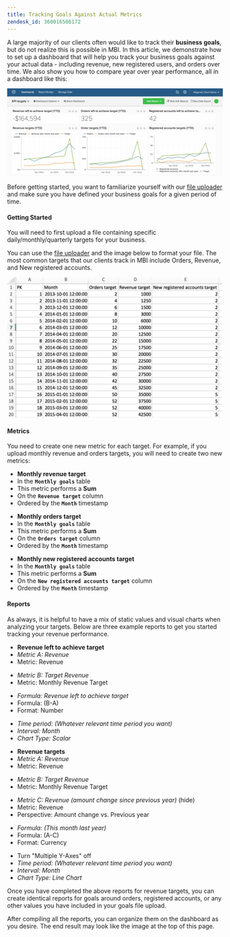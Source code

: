```yaml
---
title: Tracking Goals Against Actual Metrics
zendesk_id: 360016506172
---
```


A large majority of our clients often would like to track their **business goals**, but do not realize this is possible in MBI. In this article, we demonstrate how to set up a dashboard that will help you track your business goals against your actual data - including revenue, new registered users, and orders over time. We also show you how to compare year over year performance, all in a dashboard like this:

![](../../assets/Goals-_dashboard_2.png)

Before getting started, you want to familiarize yourself with our [file uploader](../importing-data/connecting-data/using-file-uploader.md) and make sure you have defined your business goals for a given period of time.

#### Getting Started

You will need to first upload a file containing specific daily/monthly/quarterly targets for your business.

You can use the [file uploader](../importing-data/connecting-data/using-file-uploader.md) and the image below to format your file. The most common targets that our clients track in MBI include Orders, Revenue, and New registered accounts.

![](../../assets/Goals-_Excel.png)

#### Metrics

You need to create one new metric for each target. For example, if you upload monthly revenue and orders targets, you will need to create two new metrics:

* **Monthly revenue target**
* In the <!--<span class="wysiwyg-color-blue">-->**`Monthly goals`**<!--</span>--> table
* This metric performs a **Sum**
* On the <!--<span class="wysiwyg-color-blue">-->**`Revenue target`**<!--</span>--> column
* Ordered by the <!--<span class="wysiwyg-color-blue">-->**`Month`**<!--</span>--> timestamp
<!--{: style="list-style-type: circle;"}-->

* **Monthly orders target**
* In the <!--<span class="wysiwyg-color-blue">-->**`Monthly goals`**<!--</span>--> table
* This metric performs a **Sum**
* On the <!--<span class="wysiwyg-color-blue">-->**`Orders target`**<!--</span>--> column
* Ordered by the <!--<span class="wysiwyg-color-blue">-->**`Month`**<!--</span>--> timestamp
<!--{: style="list-style-type: circle;"}-->

* **Monthly new registered accounts target**
* In the <!--<span class="wysiwyg-color-blue">-->**`Monthly goals`**<!--</span>--> table
* This metric performs a **Sum**
* On the <!--<span class="wysiwyg-color-blue">-->**`New registered accounts target`**<!--</span>--> column
* Ordered by the <!--<span class="wysiwyg-color-blue">-->**`Month`**<!--</span>--> timestamp
<!--{: style="list-style-type: circle;"}-->

#### Reports

As always, it is helpful to have a mix of static values and visual charts when analyzing your targets. Below are three example reports to get you started tracking your revenue performance.

* **Revenue left to achieve target**
* *Metric A: Revenue*
* Metric: Revenue
<!--{: style="list-style-type: square;"}-->

* *Metric B: Target Revenue*
* Metric: Monthly Revenue Target
<!--{: style="list-style-type: square;"}-->

* *Formula: Revenue left to achieve target*
* Formula: (B-A)
* Format: Number
<!--{: style="list-style-type: square;"}-->

* *Time period: (Whatever relevant time period you want)*
* *Interval: Month*
* *Chart Type: Scalar*
<!--{: style="list-style-type: circle;"}-->

* **Revenue targets**
* *Metric A: Revenue*
* Metric: Revenue
<!--{: style="list-style-type: square;"}-->

* *Metric B: Target Revenue*
* Metric: Monthly Revenue Target
<!--{: style="list-style-type: square;"}-->

* *Metric C: Revenue (amount change since previous year)* (hide)
* Metric: Revenue
* Perspective: Amount change vs. Previous year
<!--{: style="list-style-type: square;"}-->

* *Formula: (This month last year)*
* Formula: (A-C)
* Format: Currency
<!--{: style="list-style-type: square;"}-->

* Turn "Multiple Y-Axes" off
* *Time period: (Whatever relevant time period you want)*
* *Interval: Month*
* *Chart Type: Line Chart*
<!--{: style="list-style-type: circle;"}-->

Once you have completed the above reports for revenue targets, you can create identical reports for goals around orders, registered accounts, or any other values you have included in your goals file upload.

After compiling all the reports, you can organize them on the dashboard as you desire. The end result may look like the image at the top of this page.

